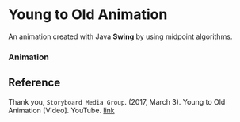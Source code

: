 # Young to Old Animation
An animation created with Java **Swing** by using midpoint algorithms.

### Animation

## Reference
Thank you, 
`Storyboard Media Group`. (2017, March 3). Young to Old Animation [Video]. YouTube. [link](https://www.youtube.com/watch?v=pTl-sS0iOrc)